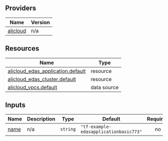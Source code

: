 <!-- BEGIN_TF_DOCS -->
## Providers

| Name | Version |
|------|---------|
| <a name="provider_alicloud"></a> [alicloud](#provider\_alicloud) | n/a |

## Resources

| Name | Type |
|------|------|
| [alicloud_edas_application.default](https://registry.terraform.io/providers/hashicorp/alicloud/latest/docs/resources/edas_application) | resource |
| [alicloud_edas_cluster.default](https://registry.terraform.io/providers/hashicorp/alicloud/latest/docs/resources/edas_cluster) | resource |
| [alicloud_vpcs.default](https://registry.terraform.io/providers/hashicorp/alicloud/latest/docs/data-sources/vpcs) | data source |

## Inputs

| Name | Description | Type | Default | Required |
|------|-------------|------|---------|:--------:|
| <a name="input_name"></a> [name](#input\_name) | n/a | `string` | `"tf-example-edasapplicationbasic773"` | no |
<!-- END_TF_DOCS -->    